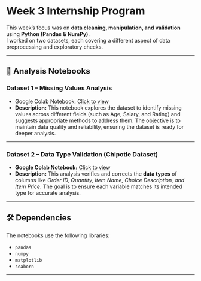 # Week 3 Internship Program

This week’s focus was on **data cleaning, manipulation, and validation** using **Python (Pandas & NumPy)**.  
I worked on two datasets, each covering a different aspect of data preprocessing and exploratory checks.

---

## 📑 Analysis Notebooks

### Dataset 1 – Missing Values Analysis
- Google Colab Notebook: [Click to view](https://colab.research.google.com/drive/1skxZ53KmldN-TAWZnmlLpI9hSDF4XT5K?usp=sharing) 
- **Description:** This notebook explores the dataset to identify missing values across different fields (such as Age, Salary, and Rating) and suggests appropriate methods to address them. The objective is to maintain data quality and reliability, ensuring the dataset is ready for deeper analysis.
  
---

### Dataset 2 – Data Type Validation (Chipotle Dataset)
- **Google Colab Notebook:** [Click to view](#)  
- **Description:** This analysis verifies and corrects the **data types** of columns like *Order ID, Quantity, Item Name, Choice Description, and Item Price*. The goal is to ensure each variable matches its intended type for accurate analysis.  

---

## 🛠 Dependencies
The notebooks use the following libraries:
- `pandas`  
- `numpy`  
- `matplotlib`  
- `seaborn`  

---

